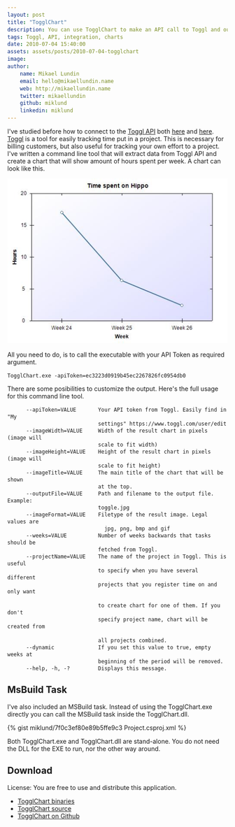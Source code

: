 ```yaml
---
layout: post
title: "TogglChart"
description: You can use TogglChart to make an API call to Toggl and output a chart from the timesheet data.
tags: Toggl, API, integration, charts
date: 2010-07-04 15:40:00
assets: assets/posts/2010-07-04-togglchart
image: 
author:
    name: Mikael Lundin
    email: hello@mikaellundin.name
    web: http://mikaellundin.name
    twitter: mikaellundin
    github: miklund
    linkedin: miklund
---
```


I've studied before how to connect to the [Toggl API](http://www.toggl.com/public/api) both [here](/2010/06/21/connect-to-toggl-api-with-net.html "Connect to Toggl API with .NET") and [here](/2010/06/24/using-the-toggl-api-continued.html "Using the Toggl API continued"). [Toggl](http://www.toggl.com) is a tool for easily tracking time put in a project. This is necessary for billing customers, but also useful for tracking your own effort to a project. I've written a command line tool that will extract data from Toggl API and create a chart that will show amount of hours spent per week. A chart can look like this.

![toggl generated graph](/assets/posts/2010-07-04-togglchart/hello.jpg)

All you need to do, is to call the executable with your API Token as required argument.

```
TogglChart.exe -apiToken=ec3223d0919b45ec2267826fc0954db0
```

There are some posibilities to customize the output. Here's the full usage for this command line tool.

```
      --apiToken=VALUE       Your API token from Toggl. Easily find in "My
                             settings" https://www.toggl.com/user/edit
      --imageWidth=VALUE     Width of the result chart in pixels (image will
                             scale to fit width)
      --imageHeight=VALUE    Height of the result chart in pixels (image will
                             scale to fit height)
      --imageTitle=VALUE     The main title of the chart that will be shown
                             at the top.
      --outputFile=VALUE     Path and filename to the output file. Example:
                             toggle.jpg
      --imageFormat=VALUE    Filetype of the result image. Legal values are
                               jpg, png, bmp and gif
      --weeks=VALUE          Number of weeks backwards that tasks should be
                             fetched from Toggl.
      --projectName=VALUE    The name of the project in Toggl. This is useful
                             to specify when you have several different
                             projects that you register time on and only want

                             to create chart for one of them. If you don't
                             specify project name, chart will be created from

                             all projects combined.
      --dynamic              If you set this value to true, empty weeks at
                             beginning of the period will be removed.
      --help, -h, -?         Displays this message.
```

## MsBuild Task

I've also included an MSBuild task. Instead of using the TogglChart.exe directly you can call the MSBuild task inside the TogglChart.dll.

{% gist miklund/7f0c3ef80e89b5ffe9c3 Project.csproj.xml %}

Both TogglChart.exe and TogglChart.dll are stand-alone. You do not need the DLL for the EXE to run, nor the other way around.

## Download

License: You are free to use and distribute this application.

* [TogglChart binaries](/assets/posts/2010-07-04-togglchart/TogglChart-binaries.zip)
* [TogglChart source](/assets/posts/2010-07-04-togglchart/TogglChart-source.zip)
* [TogglChart on Github](https://github.com/miklund/TogglChart)

